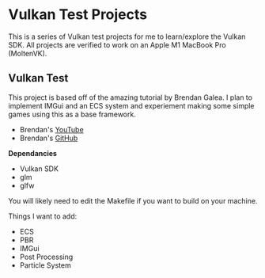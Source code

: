 # Vulkan Test Projects

This is a series of Vulkan test projects for me to learn/explore the Vulkan SDK. All projects are verified to work on an Apple M1 MacBook Pro (MoltenVK).

<h2>Vulkan Test</h2>
This project is based off of the amazing tutorial by Brendan Galea. I plan to implement IMGui and an ECS system and experiement making some simple games using this as a base framework.

- Brendan's [YouTube](https://www.youtube.com/playlist?list=PL8327DO66nu9qYVKLDmdLW_84-yE4auCR)
- Brendan's [GitHub](https://github.com/blurrypiano/littleVulkanEngine)

**Dependancies**
- Vulkan SDK
- glm
- glfw

You will likely need to edit the Makefile if you want to build on your machine.

Things I want to add:

- ECS
- PBR
- IMGui
- Post Processing
- Particle System
